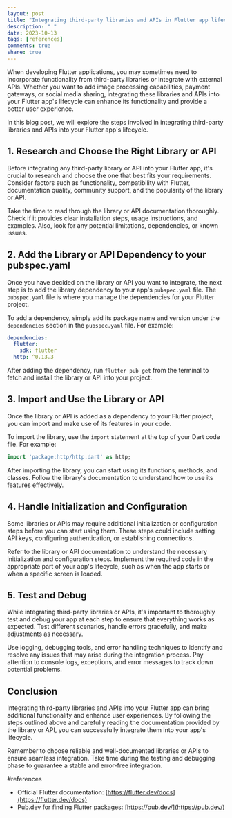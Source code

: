 ```yaml
---
layout: post
title: "Integrating third-party libraries and APIs in Flutter app lifecycle"
description: " "
date: 2023-10-13
tags: [references]
comments: true
share: true
---
```


When developing Flutter applications, you may sometimes need to incorporate functionality from third-party libraries or integrate with external APIs. Whether you want to add image processing capabilities, payment gateways, or social media sharing, integrating these libraries and APIs into your Flutter app's lifecycle can enhance its functionality and provide a better user experience.

In this blog post, we will explore the steps involved in integrating third-party libraries and APIs into your Flutter app's lifecycle.

## 1. Research and Choose the Right Library or API

Before integrating any third-party library or API into your Flutter app, it's crucial to research and choose the one that best fits your requirements. Consider factors such as functionality, compatibility with Flutter, documentation quality, community support, and the popularity of the library or API.

Take the time to read through the library or API documentation thoroughly. Check if it provides clear installation steps, usage instructions, and examples. Also, look for any potential limitations, dependencies, or known issues.

## 2. Add the Library or API Dependency to your pubspec.yaml

Once you have decided on the library or API you want to integrate, the next step is to add the library dependency to your app's `pubspec.yaml` file. The `pubspec.yaml` file is where you manage the dependencies for your Flutter project.

To add a dependency, simply add its package name and version under the `dependencies` section in the `pubspec.yaml` file. For example:

```yaml
dependencies:
  flutter:
    sdk: flutter
  http: ^0.13.3
```

After adding the dependency, run `flutter pub get` from the terminal to fetch and install the library or API into your project.

## 3. Import and Use the Library or API

Once the library or API is added as a dependency to your Flutter project, you can import and make use of its features in your code.

To import the library, use the `import` statement at the top of your Dart code file. For example:

```dart
import 'package:http/http.dart' as http;
```

After importing the library, you can start using its functions, methods, and classes. Follow the library's documentation to understand how to use its features effectively.

## 4. Handle Initialization and Configuration

Some libraries or APIs may require additional initialization or configuration steps before you can start using them. These steps could include setting API keys, configuring authentication, or establishing connections.

Refer to the library or API documentation to understand the necessary initialization and configuration steps. Implement the required code in the appropriate part of your app's lifecycle, such as when the app starts or when a specific screen is loaded.

## 5. Test and Debug

While integrating third-party libraries or APIs, it's important to thoroughly test and debug your app at each step to ensure that everything works as expected. Test different scenarios, handle errors gracefully, and make adjustments as necessary.

Use logging, debugging tools, and error handling techniques to identify and resolve any issues that may arise during the integration process. Pay attention to console logs, exceptions, and error messages to track down potential problems.

## Conclusion

Integrating third-party libraries and APIs into your Flutter app can bring additional functionality and enhance user experiences. By following the steps outlined above and carefully reading the documentation provided by the library or API, you can successfully integrate them into your app's lifecycle.

Remember to choose reliable and well-documented libraries or APIs to ensure seamless integration. Take time during the testing and debugging phase to guarantee a stable and error-free integration.

#references 
- Official Flutter documentation: [https://flutter.dev/docs](https://flutter.dev/docs)
- Pub.dev for finding Flutter packages: [https://pub.dev/](https://pub.dev/)